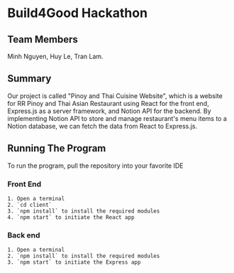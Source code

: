 # Build4Good Hackathon

## Team Members
Minh Nguyen, Huy Le, Tran Lam.

## Summary
Our project is called "Pinoy and Thai Cuisine Website", which is a website for RR Pinoy and Thai Asian Restaurant using React for the front end, Express.js as a server framework, and Notion API for the backend. By implementing Notion API to store and manage restaurant's menu items to a Notion database, we can fetch the data from React to Express.js.

## Running The Program
To run the program, pull the repository into your favorite IDE

### Front End
    1. Open a terminal
    2. `cd client`
    3. `npm install` to install the required modules
    4. `npm start` to initiate the React app

### Back end
    1. Open a terminal
    2. `npm install` to install the required modules
    3. `npm start` to initiate the Express app
